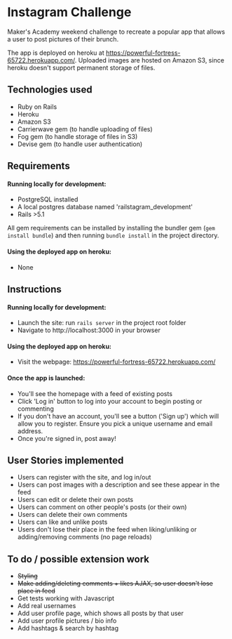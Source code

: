 Instagram Challenge
==================

Maker's Academy weekend challenge to recreate a popular app that allows a user to post pictures of their brunch.

The app is deployed on heroku at https://powerful-fortress-65722.herokuapp.com/.
Uploaded images are hosted on Amazon S3, since heroku doesn't support permanent storage of files.


Technologies used
-------

- Ruby on Rails
- Heroku
- Amazon S3
- Carrierwave gem (to handle uploading of files)
- Fog gem (to handle storage of files in S3)
- Devise gem (to handle user authentication)


Requirements 
-------

#### Running locally for development:

+ PostgreSQL installed
+ A local postgres database named 'railstagram_development'
+ Rails >5.1

All gem requirements can be installed by installing the bundler gem (`gem install bundle`) and then running `bundle install` in the project directory.

#### Using the deployed app on heroku: 
+ None


Instructions
-------

#### Running locally for development:

- Launch the site: run `rails server` in the project root folder
- Navigate to  http://localhost:3000 in your browser

#### Using the deployed app on heroku: 

+ Visit the webpage: https://powerful-fortress-65722.herokuapp.com/

#### Once the app is launched:

+ You'll see the homepage with a feed of existing posts
+ Click 'Log in' button to log into your account to begin posting or commenting 
+ If you don't have an account, you'll see a button ('Sign up') which will allow you to register. Ensure you pick a unique username and email address.
+ Once you're signed in, post away!


User Stories implemented
-------

- Users can register with the site, and log in/out
- Users can post images with a description and see these appear in the feed
- Users can edit or delete their own posts
- Users can comment on other people's posts (or their own)
- Users can delete their own comments
- Users can like and unlike posts
- Users don't lose their place in the feed when liking/unliking or adding/removing comments (no page reloads)


To do / possible extension work
-------

- ~~Styling~~
- ~~Make adding/deleting comments + likes AJAX, so user doesn't lose place in feed~~
- Get tests working with Javascript
- Add real usernames
- Add user profile page, which shows all posts by that user
- Add user profile pictures / bio info
- Add hashtags & search by hashtag
